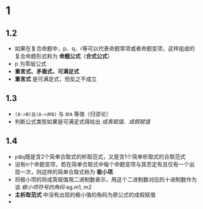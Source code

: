 # 1
## 1.2
- 如果在复合命题中，p、q、r等可以代表命题常项或者命题变项，这样组成的复合命题形式称为 __命题公式__（__合式公式__）
- p 为零层公式
- __重言式、矛盾式、可满足式__
- __重言式__ 是可满足式，但反之不成立

## 1.3
- `(A->B)且(A->非B)` 与 `非A` 等值（归谬论）
- 判断公式类型如果是可满足式得给出 _成真赋值_、_成假赋值_

## 1.4
- `p或q`既是含2个简单合取式的析取范式，又是含1个简单析取式的合取范式
- 设有n个命题变项，若在简单合取式中每个命题变项与其否定有且仅有一个出现一次，则这样的简单合取式称为 __极小项__.
- 将极小项的将成真赋值用二进制数表示，用这个二进制数对应的十进制数作为该 _极小项符号的角码_ eg.m1, m2
- __主析取范式__ 中没有出现的极小值的角码为原公式的成假赋值
- 
